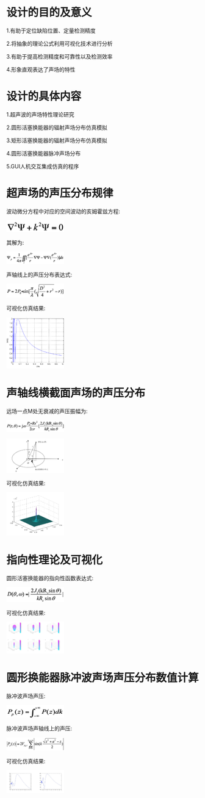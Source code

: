 # 设计的目的及意义
1.有助于定位缺陷位置、定量检测精度

2.将抽象的理论公式利用可视化技术进行分析

3.有助于提高检测精度和可靠性以及检测效率

4.形象直观表达了声场的特性

# 设计的具体内容
1.超声波的声场特性理论研究

2.圆形活塞换能器的辐射声场分布仿真模拟

3.矩形活塞换能器的辐射声场分布仿真模拟

4.圆形活塞换能器脉冲声场分布

5.GUI人机交互集成仿真的程序

# 超声场的声压分布规律
  波动微分方程中对应的空间波动的亥姆霍兹方程:<br/>
  
  <img src="./pictures/1.png" width = 30% height = 30%/>

  其解为:<br/>
  
  <img src="./pictures/2.png" width = 30% height = 30%/>

  声轴线上的声压分布表达式:<br/>
  
  <img src="./pictures/3.png" width = 30% height = 30%/>

  可视化仿真结果:<br/>
  
  <img src="./pictures/4.png" width = 30% height = 30%/>

# 声轴线横截面声场的声压分布
  远场一点M处无衰减的声压振幅为:<br/>
  
  <img src="./pictures/5.png" width = 30% height = 30%/><br/>
  
  <img src="./pictures/6.png" width = 30% height = 30%/>

  可视化仿真结果:<br/>
  
  <img src="./pictures/7.png" width = 30% height = 30%/>

# 指向性理论及可视化
  圆形活塞换能器的指向性函数表达式:<br/>
  
  <img src="./pictures/8.png" width = 30% height = 30%/>

  可视化仿真结果:<br/>
  
  <img src="./pictures/9.png" width = 30% height = 30%/>

# 圆形换能器脉冲波声场声压分布数值计算
  脉冲波声场声压:<br/>
  
  <img src="./pictures/10.png" width = 30% height = 30%/>

  脉冲波声场声轴线上的声压:<br/>
  
  <img src="./pictures/11.png" width = 30% height = 30%/>

  可视化仿真结果:<br/>
  
  <img src="./pictures/12.png" width = 30% height = 30%/>
